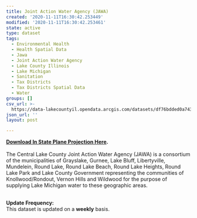 ```yaml
---
title: Joint Action Water Agency (JAWA)
created: '2020-11-11T16:30:42.253449'
modified: '2020-11-11T16:30:42.253461'
state: active
type: dataset
tags:
  - Environmental Health
  - Health Spatial Data
  - Jawa
  - Joint Action Water Agency
  - Lake County Illinois
  - Lake Michigan
  - Sanitation
  - Tax Districts
  - Tax Districts Spatial Data
  - Water
groups: []
csv_url: >-
  https://data-lakecountyil.opendata.arcgis.com/datasets/df76bdded0a743bcaa8e7c208b3a1e02_7.csv?outSR=%7B%22latestWkid%22%3A3857%2C%22wkid%22%3A102100%7D
json_url: ''
layout: post

---
```

<div><b><a href='https://s3.amazonaws.com/lakecountygis-public/tax_districts/jawa.zip' target='_blank'>Download In State Plane Projection Here</a>. </b><br /></div><div><br /></div>The Central Lake County Joint Action Water Agency (JAWA) is
a consortium of the municipalities of Grayslake, Gurnee, Lake Bluff,
Libertyville, Mundelein, Round Lake, Round Lake Beach, Round Lake Heights,
Round Lake Park and Lake County Government representing the communities of
Knollwood/Rondout, Vernon Hills and Wildwood for the purpose of supplying Lake
Michigan water to these geographic areas.<br /><p>
<br />
<b>Update Frequency:</b><br />
This dataset is updated on a <b>weekly</b> basis.</p>
